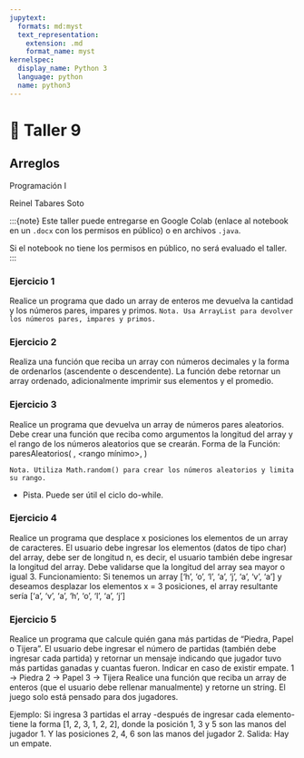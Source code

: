 ```yaml
---
jupytext:
  formats: md:myst
  text_representation:
    extension: .md
    format_name: myst
kernelspec:
  display_name: Python 3
  language: python
  name: python3
---
```


# 📄 Taller 9

## Arreglos
Programación I

Reinel Tabares Soto

:::{note}
Este taller puede entregarse en Google Colab (enlace al notebook en un `.docx` con los permisos en público) o en archivos `.java`.

Si el notebook no tiene los permisos en público, no será evaluado el taller.
:::

### Ejercicio 1
Realice un programa que dado un array de enteros me devuelva la cantidad y los números pares, impares y primos. 
`Nota. Usa ArrayList para devolver los números pares, impares y primos.`

### Ejercicio 2
Realiza una función que reciba un array con números decimales y la forma de ordenarlos (ascendente o descendente). La función debe retornar un array ordenado, adicionalmente imprimir sus elementos y el promedio.

### Ejercicio 3
Realice un programa que devuelva un array de números pares aleatorios. Debe crear una función que reciba como argumentos la longitud del array y el rango de los números aleatorios que se crearán.
Forma de la Función:
paresAleatorios( <longitud del array>, <rango mínimo>, <rango maximo>)

`Nota. Utiliza Math.random() para crear los números aleatorios y limita su rango.`
* Pista. Puede ser útil el ciclo do-while.

### Ejercicio 4
Realice un programa que desplace x posiciones los elementos de un array de caracteres. El usuario debe ingresar los elementos (datos de tipo char) del array, debe ser de longitud n, es decir, el usuario también debe ingresar la longitud del array.
Debe validarse que la longitud del array sea mayor o igual 3.
Funcionamiento:
Si tenemos un array [‘h’, ‘o’, ‘l’, ‘a’, ‘j’, ‘a’, ‘v’, ‘a’] y deseamos desplazar los elementos x = 3 posiciones, el array resultante sería [‘a’, ‘v’, ‘a’, ‘h’, ‘o’, ‘l’, ‘a’, ‘j’]

### Ejercicio 5
Realice un programa que calcule quién gana más partidas de “Piedra, Papel o Tijera”. El usuario debe ingresar el número de partidas (también debe ingresar cada partida) y retornar un mensaje indicando que jugador tuvo más partidas ganadas y cuantas fueron. Indicar en caso de existir empate.
        1 → Piedra
        2 → Papel
      3 → Tijera
Realice una función que reciba un array de enteros (que el usuario debe rellenar manualmente) y retorne un string. El juego solo está pensado para dos jugadores.

Ejemplo:
Si ingresa 3 partidas el array -después de ingresar cada elemento- tiene la forma [1, 2, 3, 1, 2, 2], donde la posición 1, 3 y 5 son las manos del jugador 1. Y las posiciones 2, 4, 6 son las manos del jugador 2.
Salida: Hay un empate.




